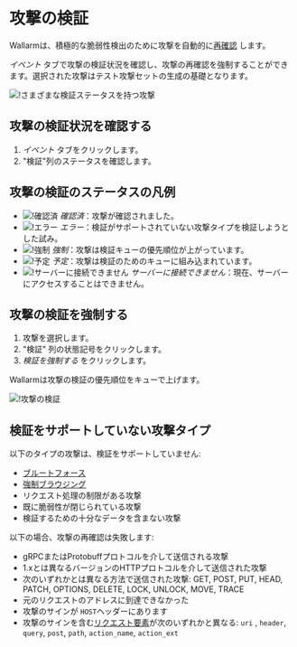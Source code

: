 [img-verification-statuses]:    ../../images/user-guides/events/attack-verification-statuses.png
[img-verify-attack]:            ../../images/user-guides/events/verify-attack.png
[img-verified-icon]:            ../../images/user-guides/events/verified.png#mini
[img-error-icon]:               ../../images/user-guides/events/error.png#mini
[img-forced-icon]:              ../../images/user-guides/events/forced.png#mini
[img-sheduled-icon]:            ../../images/user-guides/events/sheduled.png#mini
[img-cloud-icon]:           ../../images/user-guides/events/cloud.png#mini

[al-brute-force-attack]:      ../../attacks-vulns-list.md#bruteforce-attack
[al-forced-browsing]:         ../../attacks-vulns-list.md#forced-browsing

# 攻撃の検証

Wallarmは、積極的な脆弱性検出のために攻撃を自動的に[再確認](../../about-wallarm/detecting-vulnerabilities.md#active-threat-verification) します。

*イベント* タブで攻撃の検証状況を確認し、攻撃の再確認を強制することができます。選択された攻撃はテスト攻撃セットの生成の基礎となります。

![!さまざまな検証ステータスを持つ攻撃][img-verification-statuses]

## 攻撃の検証状況を確認する

1. *イベント* タブをクリックします。
2. "検証"列のステータスを確認します。

## 攻撃の検証のステータスの凡例

* ![!確認済][img-verified-icon] *確認済*：攻撃が確認されました。
* ![!エラー][img-error-icon] *エラー*：検証がサポートされていない攻撃タイプを検証しようとした試み。
* ![!強制][img-forced-icon] *強制*：攻撃は検証キューの優先順位が上がっています。
* ![!予定][img-sheduled-icon] *予定*：攻撃は検証のためのキューに組み込まれています。
* ![!サーバーに接続できません][img-cloud-icon] *サーバーに接続できません*：現在、サーバーにアクセスすることはできません。

## 攻撃の検証を強制する

1. 攻撃を選択します。
2. "検証" 列の状態記号をクリックします。
3. *検証を強制する* をクリックします。

Wallarmは攻撃の検証の優先順位をキューで上げます。

![!攻撃の検証][img-verify-attack]

## 検証をサポートしていない攻撃タイプ

以下のタイプの攻撃は、検証をサポートしていません:

* [ブルートフォース][al-brute-force-attack]
* [強制ブラウジング][al-forced-browsing]
* リクエスト処理の制限がある攻撃
* 既に脆弱性が閉じられている攻撃
* 検証するための十分なデータを含まない攻撃

以下の場合、攻撃の再確認は失敗します:

* gRPCまたはProtobuffプロトコルを介して送信される攻撃
* 1.xとは異なるバージョンのHTTPプロトコルを介して送信された攻撃
* 次のいずれかとは異なる方法で送信された攻撃: GET, POST, PUT, HEAD, PATCH, OPTIONS, DELETE, LOCK, UNLOCK, MOVE, TRACE
* 元のリクエストのアドレスに到達できなかった
* 攻撃のサインが `HOST`ヘッダーにあります
* 攻撃のサインを含む[リクエスト要素](../rules/request-processing.md)が次のいずれかと異なる: `uri` , `header`, `query`, `post`, `path`, `action_name`, `action_ext`